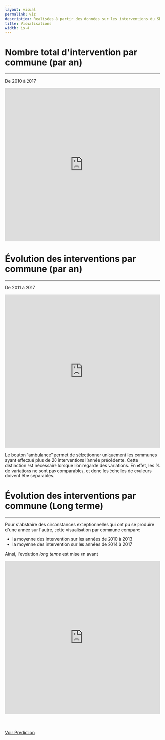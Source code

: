 ```yaml
---
layout: visual
permalink: viz
description: Realisées à partir des données sur les interventions du SDIS de l'Essonne
title: Visualisations
width: is-8
---
```


# **Nombre** total d'intervention par commune (par an)
----
De 2010 à 2017
<iframe id="freshwidget-frame" src="https://algo.previsecours.fr/dip/api/webapps/view?projectKey=PRVISECOURSVISUALISATIONDFINITIF&webAppId=ofW9eLx&apiKey=aeC4WKaibyp3ixDV3a2XeEAVpoMrlyS6" scrolling="auto" allowtransparency="true" style="height: 500px; width: 100%;" frameborder="0"> </div></iframe>


# **Évolution** des interventions par commune (par an)
----
De 2011 à 2017  

<iframe id="freshwidget-frame" src="https://algo.previsecours.fr/dip/api/webapps/view?projectKey=PRVISECOURSVISUALISATIONDFINITIF&webAppId=86c6EHS&apiKey=xy3sssYuLEFaO4zEz2VJqoj7kEOnUnew" scrolling="auto" allowtransparency="true" style="height: 500px; width: 100%;" frameborder="0"> </div></iframe>

Le bouton “ambulance” permet de sélectionner uniquement les communes ayant effectué plus de 20 interventions l’année précédente. Cette distinction est nécessaire lorsque l’on regarde des variations. En effet, les % de variations ne sont pas comparables, et donc les échelles de couleurs doivent être séparables.


# **Évolution** des interventions par commune (Long terme)
----
Pour s'abstraire des circonstances exceptionnelles qui ont pu se produire d'une année sur l'autre, cette visualisation par commune compare:  
  * la moyenne des intervention sur les années de 2010 à 2013  
  * la moyenne des intervention sur les années de 2014 à 2017  

Ainsi, l'evolution _long terme_ est mise en avant
<iframe id="freshwidget-frame" src="https://algo.previsecours.fr/dip/api/webapps/view?projectKey=PRVISECOURSVISUALISATIONDFINITIF&webAppId=asyYI1g&apiKey=c0USPYbfFMrEvExaBZhWR6WyFwMSHjud" scrolling="auto" allowtransparency="true" style="height: 500px; width: 100%;" frameborder="0"> </div></iframe>



<div class="has-text-centered" style="margin-top:50px">
  <a type="button" href="Viz_Prediction" class="button is-link">Voir Prediction</a>
</div>
